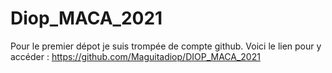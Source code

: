 # Diop_MACA_2021

Pour le premier dépot je suis trompée de compte github. Voici le lien pour y accéder : https://github.com/Maguitadiop/DIOP_MACA_2021
